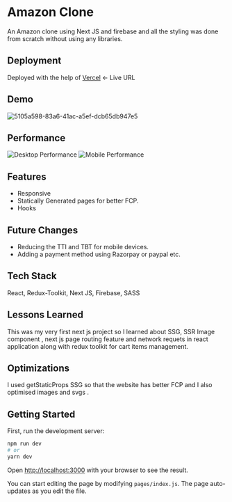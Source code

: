 # Amazon Clone

An Amazon clone using Next JS and firebase and all the styling was done from scratch without using any libraries.

## Deployment

Deployed with the help of [Vercel](https://amazon-clone-using-next-js.vercel.app/) <- Live URL

## Demo

![5105a598-83a6-41ac-a5ef-dcb65db947e5](https://user-images.githubusercontent.com/76635865/145763753-8f642546-cd01-43eb-b4e0-3443c1bd0ab1.png)

## Performance

![Desktop Performance](https://user-images.githubusercontent.com/76635865/145763562-a92a2a76-7806-49a0-b946-745372ca78cf.png)
![Mobile Performance](https://user-images.githubusercontent.com/76635865/145763601-0ae22406-e760-4e3d-ab97-ec68c8cfc2c7.png)

## Features

- Responsive
- Statically Generated pages for better FCP.
- Hooks 


## Future Changes

- Reducing the TTI and TBT for mobile devices.
- Adding a payment method using Razorpay or paypal etc.


## Tech Stack

 React, Redux-Toolkit, Next JS, Firebase, SASS 


## Lessons Learned

This was my very first next js project so I learned about SSG, SSR Image component , next js page routing feature and network requets in react application along with redux toolkit for cart items management.


## Optimizations

I used getStaticProps SSG so that the website has better FCP and I also optimised images and svgs .


## Getting Started

First, run the development server:

```bash
npm run dev
# or
yarn dev
```

Open [http://localhost:3000](http://localhost:3000) with your browser to see the result.

You can start editing the page by modifying `pages/index.js`. The page auto-updates as you edit the file.
